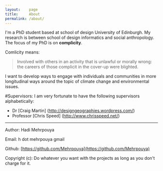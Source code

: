 ```yaml
---
layout:    page
title:     About
permalink: /about/
---
```


I'm a PhD student based at school of design University of Edinburgh. My research is between school of design informatics and social anthropology.
The focus of my PhD is on **complicity**.

Comlicity means:
> Involved with others in an activity that is unlawful or morally wrong: the careers of those complicit in the cover-up were blighted.

I want to develop ways to engage with individuals and communities in more longitudinal ways around the topic of climate change and environmental issues.

#Supervisors:
I am very fortunate to have the following supervisors alphabetically:

- Dr [Craig Martin] (http://designgeographies.wordpress.com/)
- Professor [Chris Speed] (http://www.chrisspeed.net/)

-------------------------------
Author: Hadi Mehrpouya

Email:  h dot mehrpouya gmail

Github: [https://github.com/Mehrpouya](https://github.com/Mehrpouya)

Copyright (c): Do whatever you want with the projects as long as you don't charge for it.
